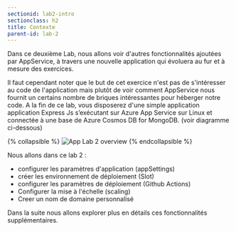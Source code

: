 ```yaml
---
sectionid: lab2-intro
sectionclass: h2
title: Contexte
parent-id: lab-2
---
```


Dans ce deuxième Lab, nous allons voir d'autres fonctionnalités ajoutées par AppService, à travers une nouvelle application qui évoluera au fur et à mesure des exercices.

Il faut cependant noter que le but de cet exercice n'est pas de s'intéresser au code de l'application mais plutôt de voir comment AppService nous fournit un certains nombre de briques intéressantes pour héberger notre code. A la fin de ce lab, vous disposerez d'une simple application application Express Js s’exécutant sur Azure App Service sur Linux  et connectée à une base de Azure Cosmos DB for MongoDB. (voir diagramme ci-dessous)

{% collapsible %}
![App Lab 2 overview](/media/lab1/lab_2_archi.png)
{% endcollapsible %}

Nous allons dans ce lab 2 :

- configurer les paramètres d'application   (appSettings)
- créer les environnement de déploiement    (Slot)
- configurer les paramètres de déploiement  (Github Actions)
- Configurer la mise à l'échelle            (scaling)
- Creer un nom de domaine personnalisé

Dans la suite nous allons explorer plus en détails ces fonctionnalités supplémentaires.
